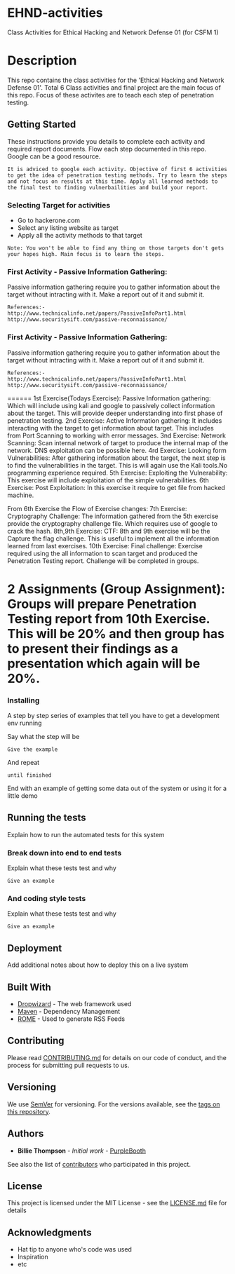 # EHND-activities
Class Activities for Ethical Hacking and Network Defense 01 (for CSFM 1)

# Description 

This repo contains the class activities for the 'Ethical Hacking and Network Defense 01'. Total 6 Class activities and final project are the main focus of this repo. Focus of these activites are to teach each step of penetration testing. 

## Getting Started

These instructions provide you details to complete each activity and required report documents. Flow each step documented in this repo. Google can be a good resource.


```
It is adviced to google each activity. Objective of first 6 activities to get the idea of penetration testing methods. Try to learn the steps and not focus on results at this time. Apply all learned methods to the final test to finding vulnerbailities and build your report.
```
### Selecting Target for activities
* Go to hackerone.com
* Select any listing website as target
* Apply all the activity methods to that target

```
Note: You won't be able to find any thing on those targets don't gets your hopes high. Main focus is to learn the steps.
```


### First Activity - Passive Information Gathering:
Passive information gathering require you to gather information about the target without intracting with it. Make a report out of it and submit it.

```
References:-
http://www.technicalinfo.net/papers/PassiveInfoPart1.html
http://www.securitysift.com/passive-reconnaissance/
```

### First Activity - Passive Information Gathering:
Passive information gathering require you to gather information about the target without intracting with it. Make a report out of it and submit it.

```
References:-
http://www.technicalinfo.net/papers/PassiveInfoPart1.html
http://www.securitysift.com/passive-reconnaissance/
```
======
1st Exercise(Todays Exercise):
Passive Information gathering: Which will include using kali and google to passively collect information about the target. This will provide deeper understanding into first phase of penetration testing.
2nd Exercise:
Active Information gathering: It includes interacting with the target to get information about target. This includes from Port Scanning to working with error messages.
3nd Exercise:
Network Scanning: Scan internal network of target to produce the internal map of the network. DNS exploitation can be possible here.
4rd Exercise:
Looking form Vulnerabilities: After gathering information about the target, the next step is to find the vulnerabilities in the target. This is will again use the Kali tools.No programming experience required. 
5th Exercise:
Exploiting the Vulnerability: This exercise will include exploitation of the simple vulnerabilities. 
6th Exercise:
Post Exploitation: In this exercise it require to get file from hacked machine.

From 6th Exercise the Flow of Exercise changes:
7th Exercise:
Cryptography Challenge: The information gathered from the 5th exercise provide the cryptography challenge file. Which requires use of google to crack the hash.
8th,9th Exercise:
CTF: 8th and 9th exercise will be the Capture the flag challenge. This is useful to implement all the information learned from last exercises.
10th Exercise:
Final challenge: Exercise required using the all information to scan target and produced the Penetration Testing report. Challenge will be completed in groups.

2 Assignments (Group Assignment):
Groups will prepare Penetration Testing report from 10th Exercise. This will be 20% and then group has to present their findings as a presentation which again will be 20%.
===
### Installing

A step by step series of examples that tell you have to get a development env running

Say what the step will be

```
Give the example
```

And repeat

```
until finished
```

End with an example of getting some data out of the system or using it for a little demo

## Running the tests

Explain how to run the automated tests for this system

### Break down into end to end tests

Explain what these tests test and why

```
Give an example
```

### And coding style tests

Explain what these tests test and why

```
Give an example
```

## Deployment

Add additional notes about how to deploy this on a live system

## Built With

* [Dropwizard](http://www.dropwizard.io/1.0.2/docs/) - The web framework used
* [Maven](https://maven.apache.org/) - Dependency Management
* [ROME](https://rometools.github.io/rome/) - Used to generate RSS Feeds

## Contributing

Please read [CONTRIBUTING.md](https://gist.github.com/PurpleBooth/b24679402957c63ec426) for details on our code of conduct, and the process for submitting pull requests to us.

## Versioning

We use [SemVer](http://semver.org/) for versioning. For the versions available, see the [tags on this repository](https://github.com/your/project/tags). 

## Authors

* **Billie Thompson** - *Initial work* - [PurpleBooth](https://github.com/PurpleBooth)

See also the list of [contributors](https://github.com/your/project/contributors) who participated in this project.

## License

This project is licensed under the MIT License - see the [LICENSE.md](LICENSE.md) file for details

## Acknowledgments

* Hat tip to anyone who's code was used
* Inspiration
* etc

